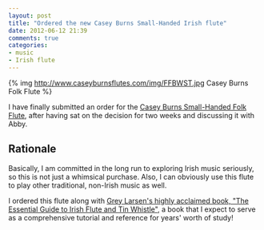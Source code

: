 ```yaml
---
layout: post
title: "Ordered the new Casey Burns Small-Handed Irish flute"
date: 2012-06-12 21:39
comments: true
categories: 
- music
- Irish flute
---
```

{% img http://www.caseyburnsflutes.com/img/FFBWST.jpg Casey Burns Folk Flute %}

I have finally submitted an order for the [Casey Burns Small-Handed Folk Flute](http://www.caseyburnsflutes.com/ff.php), after having sat on the decision for two weeks and discussing it with Abby.

## Rationale

Basically, I am committed in the long run to exploring Irish music seriously, so this is not just a whimsical purchase. Also, I can obviously use this flute to play other traditional, non-Irish music as well.

I ordered this flute along with [Grey Larsen's highly acclaimed book, "The Essential Guide to Irish Flute and Tin Whistle"](http://www.caseyburnsflutes.com/grey_book.php), a book that I expect to serve as a comprehensive tutorial and reference for years' worth of study!
